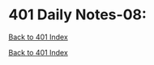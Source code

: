 # 401 Daily Notes-08:
[Back to 401 Index](../401-index.md)<br>


<!-- notes here -->


[Back to 401 Index](../401-index.md)